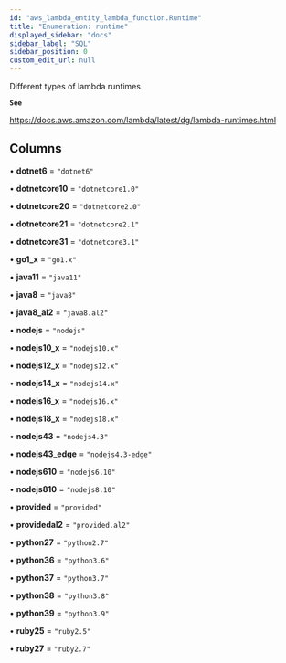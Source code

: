```yaml
---
id: "aws_lambda_entity_lambda_function.Runtime"
title: "Enumeration: runtime"
displayed_sidebar: "docs"
sidebar_label: "SQL"
sidebar_position: 0
custom_edit_url: null
---
```


Different types of lambda runtimes

**`See`**

https://docs.aws.amazon.com/lambda/latest/dg/lambda-runtimes.html

## Columns

• **dotnet6** = ``"dotnet6"``

• **dotnetcore10** = ``"dotnetcore1.0"``

• **dotnetcore20** = ``"dotnetcore2.0"``

• **dotnetcore21** = ``"dotnetcore2.1"``

• **dotnetcore31** = ``"dotnetcore3.1"``

• **go1\_x** = ``"go1.x"``

• **java11** = ``"java11"``

• **java8** = ``"java8"``

• **java8\_al2** = ``"java8.al2"``

• **nodejs** = ``"nodejs"``

• **nodejs10\_x** = ``"nodejs10.x"``

• **nodejs12\_x** = ``"nodejs12.x"``

• **nodejs14\_x** = ``"nodejs14.x"``

• **nodejs16\_x** = ``"nodejs16.x"``

• **nodejs18\_x** = ``"nodejs18.x"``

• **nodejs43** = ``"nodejs4.3"``

• **nodejs43\_edge** = ``"nodejs4.3-edge"``

• **nodejs610** = ``"nodejs6.10"``

• **nodejs810** = ``"nodejs8.10"``

• **provided** = ``"provided"``

• **providedal2** = ``"provided.al2"``

• **python27** = ``"python2.7"``

• **python36** = ``"python3.6"``

• **python37** = ``"python3.7"``

• **python38** = ``"python3.8"``

• **python39** = ``"python3.9"``

• **ruby25** = ``"ruby2.5"``

• **ruby27** = ``"ruby2.7"``
